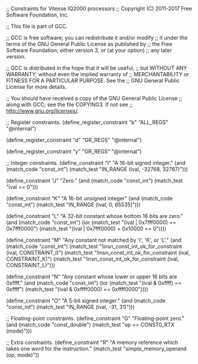 ;; Constraints for Vitesse IQ2000 processors
;; Copyright (C) 2011-2017 Free Software Foundation, Inc.

;; This file is part of GCC.

;; GCC is free software; you can redistribute it and/or modify
;; it under the terms of the GNU General Public License as published by
;; the Free Software Foundation; either version 3, or (at your option)
;; any later version.

;; GCC is distributed in the hope that it will be useful,
;; but WITHOUT ANY WARRANTY; without even the implied warranty of
;; MERCHANTABILITY or FITNESS FOR A PARTICULAR PURPOSE.  See the
;; GNU General Public License for more details.

;; You should have received a copy of the GNU General Public License
;; along with GCC; see the file COPYING3.  If not see
;; <http://www.gnu.org/licenses/>.

;; Register constraints.
(define_register_constraint "b" "ALL_REGS"
  "@internal")

(define_register_constraint "d" "GR_REGS"
  "@internal")

(define_register_constraint "y" "GR_REGS"
  "@internal")

;; Integer constraints.
(define_constraint "I"
  "A 16-bit signed integer."
  (and (match_code "const_int")
       (match_test "IN_RANGE (ival, -32768, 32767)")))

(define_constraint "J"
  "Zero."
  (and (match_code "const_int")
       (match_test "ival == 0")))

(define_constraint "K"
  "A 16-bit unsigned integer"
  (and (match_code "const_int")
       (match_test "IN_RANGE (ival, 0, 65535)")))

(define_constraint "L"
  "A 32-bit constant whose bottom 16 bits are zero."
  (and (match_code "const_int")
      (ior (match_test "(ival | 0x7fff0000) == 0x7fff0000")
	   (match_test "(ival | 0x7fff0000) + 0x10000 == 0"))))

(define_constraint "M"
  "Any constant not matched by 'I', 'K', or 'L'."
  (and (match_code "const_int")
       (match_test "!insn_const_int_ok_for_constraint (ival, CONSTRAINT_I)")
       (match_test "!insn_const_int_ok_for_constraint (ival, CONSTRAINT_K)")
       (match_test "!insn_const_int_ok_for_constraint (ival, CONSTRAINT_L)")))

(define_constraint "N"
  "Any constant whose lower or upper 16 bits are 0xffff."
  (and (match_code "const_int")
       (ior (match_test "(ival & 0xffff) == 0xffff")
	    (match_test "(ival & 0xffff0000) == 0xffff0000"))))

(define_constraint "O"
  "A 5-bit signed integer."
  (and (match_code "const_int")
       (match_test "IN_RANGE (ival, -31, 31)")))

;; Floating-point constraints.
(define_constraint "G"
  "Floating-point zero."
  (and (match_code "const_double")
       (match_test "op == CONST0_RTX (mode)")))

;; Extra constraints.
(define_constraint "R"
  "A memory reference which takes one word for the instruction."
  (match_test "simple_memory_operand (op, mode)"))
